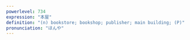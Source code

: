 ```yaml
---
powerlevel: 734
expression: "本屋"
definition: "(n) bookstore; bookshop; publisher; main building; (P)"
pronunciation: "ほんや"
---
```


